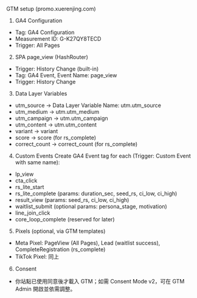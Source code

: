 GTM setup (promo.xuerenjing.com)

1) GA4 Configuration
- Tag: GA4 Configuration
- Measurement ID: G-K27QY8TECD
- Trigger: All Pages

2) SPA page_view (HashRouter)
- Trigger: History Change (built-in)
- Tag: GA4 Event, Event Name: page_view
- Trigger: History Change

3) Data Layer Variables
- utm_source → Data Layer Variable Name: utm.utm_source
- utm_medium → utm.utm_medium
- utm_campaign → utm.utm_campaign
- utm_content → utm.utm_content
- variant → variant
- score → score (for rs_complete)
- correct_count → correct_count (for rs_complete)

4) Custom Events
Create GA4 Event tag for each (Trigger: Custom Event with same name):
- lp_view
- cta_click
- rs_lite_start
- rs_lite_complete (params: duration_sec, seed_rs, ci_low, ci_high)
- result_view (params: seed_rs, ci_low, ci_high)
- waitlist_submit (optional params: persona_stage, motivation)
- line_join_click
- core_loop_complete (reserved for later)

5) Pixels (optional, via GTM templates)
- Meta Pixel: PageView (All Pages), Lead (waitlist success), CompleteRegistration (rs_complete)
- TikTok Pixel: 同上

6) Consent
- 你站點已使用同意後才載入 GTM；如需 Consent Mode v2，可在 GTM Admin 開啟並依需調整。
